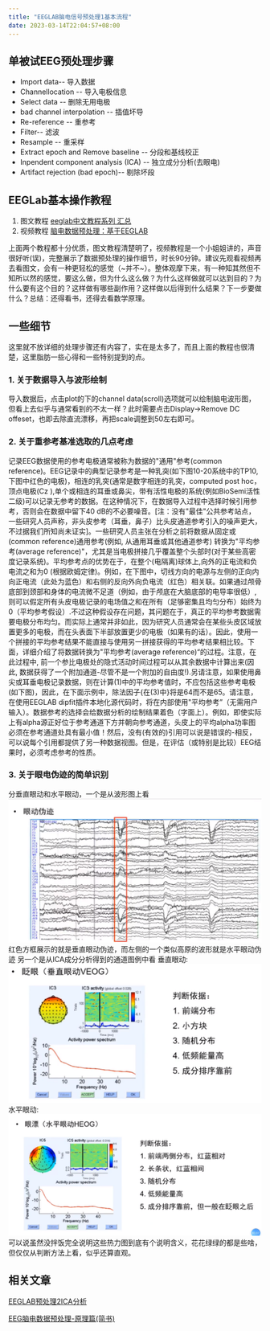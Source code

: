 ```yaml
---
title: "EEGLAB脑电信号预处理1基本流程"
date: 2023-03-14T22:04:57+08:00
---
```

## 单被试EEG预处理步骤
* Import data-- 导入数据
* Channellocation -- 导入电极信息
* Select data -- 删除无用电极
* bad channel interpolation -- 插值坏导
* Re-reference -- 重参考
* Filter-- 滤波
* Resample -- 重采样
* Extract epoch and Remove baseline -- 分段和基线校正
* Inpendent component analysis (ICA) -- 独立成分分析(去眼电)
* Artifact rejection (bad epoch)-- 剔除坏段
## EEGLab基本操作教程
1. 图文教程
   [eeglab中文教程系列 汇总](https://blog.csdn.net/zyb228/article/details/103015904)
2. 视频教程
   [脑电数据预处理：基于EEGLAB](https://www.bilibili.com/video/BV1M5411W72B?p=3)

上面两个教程都十分优质，图文教程清楚明了，视频教程是一个小姐姐讲的，声音很好听(误)，完整展示了数据预处理的操作细节，时长90分钟。建议先观看视频再去看图文，会有一种更轻松的感觉（~并不~）。整体观摩下来，有一种知其然但不知所以然的感觉，要这么做，但为什么这么做？为什么这样做就可以达到目的？为什么要有这个目的？这样做有哪些副作用？这样做以后得到什么结果？下一步要做什么？总结：还得看书，还得去看数学原理。

## 一些细节
这里就不放详细的处理步骤还有内容了，实在是太多了，而且上面的教程也很清楚，这里脂肪一些心得和一些特别提到的点。
### 1. 关于数据导入与波形绘制
导入数据后，点击plot的下的channel data(scroll)选项就可以绘制脑电波形图，但看上去似乎与通常看到的不太一样？此时需要点击Display->Remove DC offeset，也即去除直流漂移，再把scale调整到50左右即可。

### 2. 关于重参考基准选取的几点考虑
记录EEG数据使用的参考电极通常被称为数据的"通用"参考(common reference)。EEG记录中的典型记录参考是一种乳突(如下图10-20系统中的TP10,下图中红色的电极)，相连的乳突(通常是数字相连的乳突，computed post hoc，顶点电极(Cz ),单个或相连的耳垂或鼻尖，带有活性电极的系统(例如BioSemi活性二级)可以记录无参考的数据。在这种情况下，在数据导入过程中选择时候引用参考，否则会在数据中留下40 dB的不必要噪音。[注：没有"最佳"公共参考站点，一些研究人员声称，非头皮参考（耳垂，鼻子）比头皮通道参考引入的噪声更大，不过据我们所知尚未证实]。一些研究人员主张在分析之前将数据从固定或(common reference)通用参考(例如, 从通用耳垂或其他通道参考) 转换为"平均参考(average reference)"，尤其是当电极拼接几乎覆盖整个头部时(对于某些高密度记录系统)。平均参考点的优势在于，在整个(电隔离)球体上,向外的正电流和负电流之和为0 (根据欧姆定律)。例如，在下图中，切线方向的电源与左侧的正向内向正电流（此处为蓝色）和右侧的反向外向负电流（红色）相关联。如果通过颅骨底部到颈部和身体的电流微不足道（例如，由于颅底在大脑底部的电导率很低）,则可以假定所有头皮电极记录的电场值之和在所有（足够密集且均匀分布）始终为0（平均参考假设）.不过这种假设存在问题，其问题在于，真正的平均参考数据需要电极分布均匀。而实际上通常并非如此，因为研究人员通常会在某些头皮区域放置更多的电极，而在头表面下半部放置更少的电极（如果有的话）。因此，使用一个拼接的平均参考结果不能直接与使用另一拼接获得的平均参考结果相比较。下面，详细介绍了将数据转换为"平均参考(average reference)“的过程。注意，在此过程中, 前一个参比电极处的隐式活动时间过程可以从其余数据中计算出来(因此, 数据获得了一个附加通道-尽管不是一个附加的自由度!).另请注意，如果使用鼻尖或耳垂电极记录数据，则在计算(1)中的平均参考值时，不应包括这些参考电极(如下图)，因此，在下面示例中，除法因子{在(3)中}将是64而不是65。请注意，在使用EEGLAB dipfit插件本地化源代码时，将在内部使用"平均参考”（无需用户输入）。数据参考的选择会给数据分析的绘制结果着色（字面上）。例如，即使实际上有alpha源正好位于参考通道下方并朝向参考通道，头皮上的平均alpha功率图必须在参考通道处具有最小值！然后，没有(有效的)引用可以说是错误的-相反，可以说每个引用都提供了另一种数据视图。但是，在评估（或特别是比较）EEG结果时，必须考虑参考的性质。

### 3. 关于眼电伪迹的简单识别
分垂直眼动和水平眼动，一个是从波形图上看
![](./image/2023-03-14-21-55-39.png)
红色方框展示的就是垂直眼动伪迹，而左侧的一个类似高原的波形就是水平眼动伪迹
另一个是从ICA成分分析得到的通道图例中看
垂直眼动:
![](./image/2023-03-14-22-01-13.png)
水平眼动:
![](./image/2023-03-14-22-01-40.png)
可以说虽然没拌饭完全说明这些热力图到底有个说明含义，花花绿绿的都是些啥，但仅仅从判断方法上看，似乎还算直观。

## 相关文章
[EEGLAB预处理2ICA分析](../eeglab预处理2ica分析/)

[EEG脑电数据预处理-原理篇(简书)](https://www.jianshu.com/p/791c3651e9ad)
